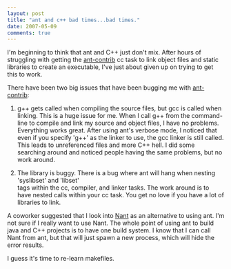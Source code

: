 ```yaml
---
layout: post
title: "ant and c++ bad times...bad times."
date: 2007-05-09
comments: true
---
```



I'm beginning to think that ant and C++ just don't mix. After hours of struggling with getting 
the [ant-contrib][1] cc task to link object files and static libraries to create an executable, 
I've just about given up on trying to get this to work. 

There have been two big issues that have been bugging me with [ant-contrib][2]: 

1. g++ gets called when compiling the source files, but gcc is called when linking. This is a huge 
issue for me. When I call g++ from the command-line to compile and link my source and object files, 
I have no problems. Everything works great. After using ant's verbose mode, I noticed that even 
if you specify 'g++' as the linker to use, the gcc linker is still called. This leads to unreferenced 
files and more C++ hell. I did some searching around and noticed people having the same problems, 
but no work around. 
                       

2. The library is buggy. There is a bug where ant will hang when nesting 'syslibset' and 'libset'  
tags within the cc, compiler, and linker tasks. The work around is to have nested calls within 
your cc task. You get no love if you have a lot of libraries to link.

A coworker suggested that I look into [Nant][3] as an alternative to using ant. I'm not sure if 
I really want to use Nant. The whole point of using ant to build java and C++ projects is to 
have one build system. I know that I can call Nant from ant, but that will just spawn a new process, 
which will hide the error results.

I guess it's time to re-learn makefiles.


  [1]: http://ant-contrib.sourceforge.net/
  [2]: http://ant-contrib.sourceforge.net/
  [3]: http://nant.sourceforge.net/
